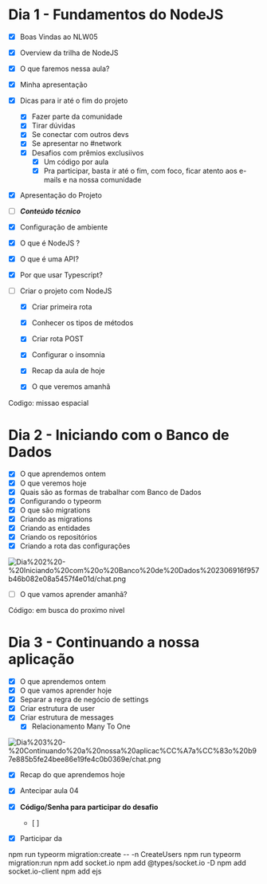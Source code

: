 # Dia 1 - Fundamentos do NodeJS

- [x]  Boas Vindas ao NLW05
- [x]  Overview da trilha de NodeJS
- [x]  O que faremos nessa aula?
- [x]  Minha apresentação
- [x]  Dicas para ir até o fim do projeto
    - [x]  Fazer parte da comunidade
    - [x]  Tirar dúvidas
    - [x]  Se conectar com outros devs
    - [x]  Se apresentar no #network
    - [x]  Desafios com prêmios exclusiivos
        - [x]  Um código por aula
        - [x]  Pra participar, basta ir até o fim, com foco, ficar atento aos e-mails e na nossa comunidade
- [x]  Apresentação do Projeto

- [ ]  ***Conteúdo técnico***
- [x]  Configuração de ambiente
- [x]  O que é NodeJS ?
- [x]  O que é uma API?
- [x]  Por que usar Typescript?
- [ ]  Criar o projeto com NodeJS
    - [x]  Criar primeira rota
    - [x]  Conhecer os tipos de métodos
    - [x]  Criar rota POST
    - [x]  Configurar o insomnia

    - [x]  Recap da aula de hoje
    - [x]  O que veremos amanhã

Codigo: missao espacial

# Dia 2 - Iniciando com o Banco de Dados

- [x]  O que aprendemos ontem
- [x]  O que veremos hoje
- [x]  Quais são as formas de trabalhar com Banco de Dados
- [x]  Configurando o typeorm
- [x]  O que são migrations
- [x]  Criando as migrations
- [x]  Criando as entidades
- [x]  Criando os repositórios
- [x]  Criando a rota das configurações

![Dia%202%20-%20Iniciando%20com%20o%20Banco%20de%20Dados%202306916f957b46b082e08a5457f4e01d/chat.png](Dia%202%20-%20Iniciando%20com%20o%20Banco%20de%20Dados%202306916f957b46b082e08a5457f4e01d/chat.png)

- [ ]  O que vamos aprender amanhã?

Código: em busca do proximo nivel

##
    
# Dia 3 - Continuando a nossa aplicação

- [x]  O que aprendemos ontem
- [x]  O que vamos aprender hoje
- [x]  Separar a regra de negócio de settings
- [x]  Criar estrutura de user
- [x]  Criar estrutura de messages
    - [x]  Relacionamento Many To One

![Dia%203%20-%20Continuando%20a%20nossa%20aplicac%CC%A7a%CC%83o%20b97e885b5fe24bee86e19fe4c0b0369e/chat.png](Dia%203%20-%20Continuando%20a%20nossa%20aplicac%CC%A7a%CC%83o%20b97e885b5fe24bee86e19fe4c0b0369e/chat.png)

- [x]  Recap do que aprendemos hoje
- [x]  Antecipar aula 04
- [x]  **Código/Senha para participar do desafio**
    - [ ]  
- [x]  Participar da 


npm run typeorm migration:create -- -n CreateUsers
npm run typeorm migration:run
npm add socket.io
npm add @types/socket.io -D
npm add socket.io-client
npm add ejs
